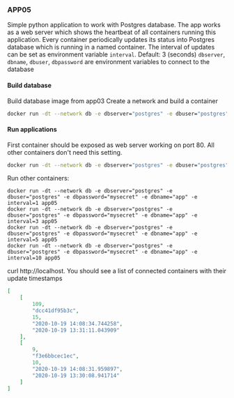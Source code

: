 ### APP05

Simple python application to work with Postgres database.
The app works as a web server which shows the heartbeat of all containers running this application. Every container periodically updates its status into Postgres database which is running in a named container.
The interval of updates can be set as environment variable ```interval```. Default: 3 (seconds)
```dbserver```, ```dbname```, ```dbuser```, ```dbpassword``` are environment variables to connect to the database

#### Build database

Build database image from app03
Create a network and build a container
```bash
docker run -dt --network db -e dbserver="postgres" -e dbuser="postgres" -e dbpassword="mysecret" -e dbname="app" -e interval=3 app05
```

#### Run applications

First container should be exposed as web server working on port 80. All other containers don't need this setting.
``` bash
docker run -dt --network db -e dbserver="postgres" -e dbuser="postgres" -e dbpassword="mysecret" -e dbname="app" -e interval=15 -p 80:80 --name app05 app05
```
Run other containers:
``` bashsleep 10
docker run -dt --network db -e dbserver="postgres" -e dbuser="postgres" -e dbpassword="mysecret" -e dbname="app" -e interval=1 app05
docker run -dt --network db -e dbserver="postgres" -e dbuser="postgres" -e dbpassword="mysecret" -e dbname="app" -e interval=3 app05
docker run -dt --network db -e dbserver="postgres" -e dbuser="postgres" -e dbpassword="mysecret" -e dbname="app" -e interval=5 app05
docker run -dt --network db -e dbserver="postgres" -e dbuser="postgres" -e dbpassword="mysecret" -e dbname="app" -e interval=10 app05
```

curl http://localhost. You should see a list of connected containers with their update timestamps
``` json
[
    [
        109,
        "dcc41df95b3c",
        15,
        "2020-10-19 14:08:34.744258",
        "2020-10-19 13:31:11.043909"
    ],
    [
        9,
        "f3e6bbcec1ec",
        10,
        "2020-10-19 14:08:31.959897",
        "2020-10-19 13:30:08.941714"
    ]
]
```
